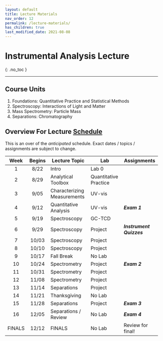 ```yaml
---
layout: default
title: Lecture Materials
nav_order: 12
permalink: /lecture-materials/
has_children: true
last_modified_date: 2021-08-08
---
```


# Instrumental Analysis Lecture
{: .no_toc  }

----

## Course Units

1. Foundations: Quantitative Practice and Statistical Methods
2. Spectroscopy: Interactions of Light and Matter
3. Mass Spectrometry: Particle Mass
4. Separations: Chromatography

## Overview For Lecture [Schedule]()

This is an over of the *anticipated* schedule.  Exact dates / topics / assignments are subject to change.

|  Week  | Begins | Lecture Topic               | Lab                   | Assignments              |
|:------:|:------:| --------------------------- | --------------------- | ------------------------ |
|   1    |  8/22  | Intro                       | Lab 0                 |                          |
|   2    |  8/29  | Analytical Toolbox          | Quantitative Practice |                          |
|   3    |  9/05  | Characterizing Measurements | UV-vis                |                          |
|   4    |  9/12  | Quantitative Analysis       | UV-vis                | ***Exam 1***             |
|   5    |  9/19  | Spectroscopy                | GC-TCD                |                          |
|   6    |  9/29  | Spectroscopy                | Project               | ***Instrument Quizzes*** |
|   7    | 10/03  | Spectroscopy                | Project               |                          |
|   8    | 10/10  | Spectroscopy                | Project               |                          |
|   9    | 10/17  | Fall Break                  | No Lab                |                          |
|   10   | 10/24  | Spectrometry                | Project               | ***Exam 2***             |
|   11   | 10/31  | Spectrometry                | Project               |                          |
|   12   | 11/08  | Spectrometry                | Project               |                          |
|   13   | 11/14  | Separations                 | Project               |                          |
|   14   | 11/21  | Thanksgiving                | No Lab                |                          |
|   15   | 11/28  | Separations                 | Project               | ***Exam 3***             |
|   16   | 12/05  | Separations / Review        | No Lab                | ***Exam 4***             |
| FINALS | 12/12  | FINALS                      | No Lab                | Review for final!        |



<!-- |  Week  | Begins | Theme                       | Lecture 1              | Lecture 2             | Lecture 3 | Lab                   | HW                       |
|:------:|:------:| --------------------------- | ---------------------- | --------------------- | --------- | --------------------- | ------------------------ |
|   1    |  8/22  | Intro                       | Analytical Perspective | Analyst's Toolbox     |           | Lab 0                 |                          |
|   2    |  8/29  | Characterizing Measurements | Distributions          | Errors and CIs        |           | Qunatitative Practice |                          |
|   3    |  9/05  | Data Analysis               | Standardization        | Reproducible Research |           | UV-vis                |                          |
|   4    |  9/12  | Quantitative Analysis       | QA/QC + Blanks         | Bits and Pieces       |           | UV-vis                | Exam 1                   |
|   5    |  9/19  | Instrumentation Survey      | Survey 1 + 2           | Survey 3 + 4          |           | GC-TCD                |                          |
|   6    |  9/29  | Spectroscopy                | Spectroscopy           | Optics                |           | Project               | ***Instrument Quizzes*** |
|   7    | 10/03  | Spectroscopy                | UV-vis: Theory         | UV-vis: Instruments   |           | Project               |                          |
|   8    | 10/10  | Spectroscopy                | Luminescence: Theory   | Atomic: Theory        |           | Project               |                          |
|   9    | 10/17  | Fall Break                  | No Class               | No Class              | No Class  | No Lab                |                          |
|   10   | 10/24  | Spectroscopy                | Atomic: Instruments    | FT-IR                 |           | Project               | Exam 2                   |
|   11   | 10/31  | Spectrometry                | MS                     | Structural Det.       |           | Project               |                          |
|   12   | 11/08  | Spectrometry                | Structural Det.        | Structural Det.       |           | Project               |                          |
|   13   | 11/14  | Separations                 | Chromatography         | LC                    |           | Project               |                          |
|   14   | 11/21  | Separations                 | GC                     | TBA                   |           | Project               |                          |
|   15   | 11/28  | Review                      | TBA                    | TBA                   |           | Project               | Exam 3                   |
|   16   | 12/05  | Thanksgiving                | -                      | -                     |           | No Lab                | ***Exam 4***             |
| FINALS | 12/12  | FINALS                      | Final                  | Final                 |           | No Lab                | Review for final!        |  -->

